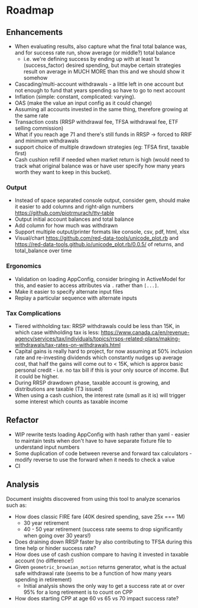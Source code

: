 # Roadmap

## Enhancements

- When evaluating results, also capture what the final total balance was, and for success rate run, show average (or middle?) total balance
  - i.e. we're defining success by ending up with at least 1x (success_factor) desired spending, but maybe certain strategies result on average in MUCH MORE than this and we should show it somehow
- Cascading/multi-account withdrawals - a little left in one account but not enough to fund that years spending so have to go to next account
- Inflation (simple: constant, complicated: varying).
- OAS (make the value an input config as it could change)
- Assuming all accounts invested in the same thing, therefore growing at the same rate
- Transaction costs (RRSP withdrawal fee, TFSA withdrawal fee, ETF selling commission)
- What if you reach age 71 and there's still funds in RRSP -> forced to RRIF and minimum withdrawals
- support choice of multiple drawdown strategies (eg: TFSA first, taxable first)
- Cash cushion refill if needed when market return is high (would need to track what original balance was or have user specify how many years worth they want to keep in this bucket).

### Output

- Instead of space separated console output, consider gem, should make it easier to add columns and right-align numbers https://github.com/piotrmurach/tty-table
- Output initial account balances and total balance
- Add column for how much was withdrawn
- Support multiple output/printer formats like console, csv, pdf, html, xlsx
- Visual/chart https://github.com/red-data-tools/unicode_plot.rb and https://red-data-tools.github.io/unicode_plot.rb/0.0.5/ of returns, and total_balance over time

### Ergonomics

- Validation on loading AppConfig, consider bringing in ActiveModel for this, and easier to access attributes via `.` rather than `[...]`.
- Make it easier to specify alternate input files
- Replay a particular sequence with alternate inputs

### Tax Complications

- Tiered withholding tax: RRSP withdrawals could be less than 15K, in which case withholding tax is less: https://www.canada.ca/en/revenue-agency/services/tax/individuals/topics/rrsps-related-plans/making-withdrawals/tax-rates-on-withdrawals.html
- Capital gains is really hard to project, for now assuming at 50% inclusion rate and re-investing dividends which constantly nudges up average cost, that half the gains will come out to < 15K, which is approx basic personal credit - i.e. no tax bill if this is your only source of income. But it could be higher.
- During RRSP drawdown phase, taxable account is growing, and distributions are taxable (T3 issued)
- When using a cash cushion, the interest rate (small as it is) will trigger some interest which counts as taxable income

## Refactor

- WIP rewrite tests loading AppConfig with hash rather than yaml - easier to maintain tests when don't have to have separate fixture file to understand input numbers
- Some duplication of code between reverse and forward tax calculators - modify reverse to use the forward when it needs to check a value
- CI

## Analysis

Document insights discovered from using this tool to analyze scenarios such as:

- How does classic FIRE fare (40K desired spending, save 25x === 1M)
  - 30 year retirement
  - 40 - 50 year retirement (success rate seems to drop significantly when going over 30 years!)
- Does draining down RRSP faster by also contributing to TFSA during this time help or hinder success rate?
- How does use of cash cushion compare to having it invested in taxable account (no difference!)
- Given `geometric_brownian_motion` returns generator, what is the actual safe withdrawal rate (seems to be a function of how many years spending in retirement)
  - Initial analysis shows the only way to get a success rate at or over 95% for a long retirement is to count on CPP
- How does starting CPP at age 60 vs 65 vs 70 impact success rate?
